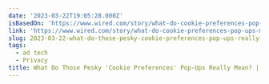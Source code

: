 ```yaml
---
date: '2023-03-22T19:05:28.000Z'
isBasedOn: 'https://www.wired.com/story/what-do-cookie-preferences-pop-ups-mean/'
link: 'https://www.wired.com/story/what-do-cookie-preferences-pop-ups-mean/'
slug: 2023-03-22-what-do-those-pesky-cookie-preferences-pop-ups-really-mean-or-wired
tags:
  - ad tech
  - Privacy
title: What Do Those Pesky 'Cookie Preferences' Pop-Ups Really Mean? | WIRED
---
```


